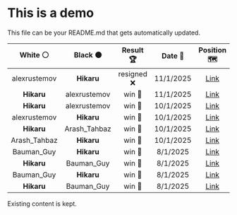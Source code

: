 # This is a demo

This file can be your README.md that gets automatically updated.

<!--START_SECTION:chessStats-->
<!-- Automatically generated with https://github.com/Balastrong/chess-stats-action -->

| White ⚪ | Black ⚫ | Result 🏆 | Date 📅 | Position 🗺️ |
|:---:|:---:|:---:|:---:|:---:|
| alexrustemov | **Hikaru** | resigned ❌ | 11/1/2025 | <a href="http://www.ee.unb.ca/cgi-bin/tervo/fen.pl?select=N3r1k1/2P2pbp/1P1B2p1/4p3/5Qq1/6P1/5PK1/3RR3 b - - 0 37">Link</a> |
| **Hikaru** | alexrustemov | win 🥇 | 11/1/2025 | <a href="http://www.ee.unb.ca/cgi-bin/tervo/fen.pl?select=5rk1/3Q1pp1/p1p2b1p/3p2qP/P4PP1/6B1/1n2N1K1/3R1N2 b - - 0 38">Link</a> |
| **Hikaru** | alexrustemov | win 🥇 | 10/1/2025 | <a href="http://www.ee.unb.ca/cgi-bin/tervo/fen.pl?select=8/6p1/6K1/5N2/8/5n1R/5k2/8 b - - 16 76">Link</a> |
| alexrustemov | **Hikaru** | win 🥇 | 10/1/2025 | <a href="http://www.ee.unb.ca/cgi-bin/tervo/fen.pl?select=4r1k1/5p1p/1p4p1/pP1P4/2P2QP1/1P4qP/5RB1/4r1K1 w - - 7 32">Link</a> |
| **Hikaru** | Arash_Tahbaz | win 🥇 | 10/1/2025 | <a href="http://www.ee.unb.ca/cgi-bin/tervo/fen.pl?select=8/3P4/p2b2p1/4kp2/P1B5/4P1P1/5P2/6K1 b - - 0 44">Link</a> |
| Arash_Tahbaz | **Hikaru** | win 🥇 | 10/1/2025 | <a href="http://www.ee.unb.ca/cgi-bin/tervo/fen.pl?select=7k/1p4b1/2n5/2p1pr2/2P1R1p1/3P1p1q/1B1Q1P2/6KB w - - 2 36">Link</a> |
| Bauman_Guy | **Hikaru** | win 🥇 | 8/1/2025 | <a href="http://www.ee.unb.ca/cgi-bin/tervo/fen.pl?select=8/5k2/8/6p1/5rP1/5KN1/8/8 w - -">Link</a> |
| **Hikaru** | Bauman_Guy | win 🥇 | 8/1/2025 | <a href="http://www.ee.unb.ca/cgi-bin/tervo/fen.pl?select=6k1/6p1/5pp1/2P1q3/2Q5/8/6K1/8 b - -">Link</a> |
| Bauman_Guy | **Hikaru** | win 🥇 | 8/1/2025 | <a href="http://www.ee.unb.ca/cgi-bin/tervo/fen.pl?select=8/p5kp/4R3/bP1N1p1p/P4P2/6P1/4pr2/6K1 w - -">Link</a> |
| **Hikaru** | Bauman_Guy | win 🥇 | 8/1/2025 | <a href="http://www.ee.unb.ca/cgi-bin/tervo/fen.pl?select=2bbnk2/5p2/3p4/2pP1p2/2P2Pp1/3BP1Pp/N3NK1P/2R5 b - -">Link</a> |

<!--END_SECTION:chessStats-->

Existing content is kept.
